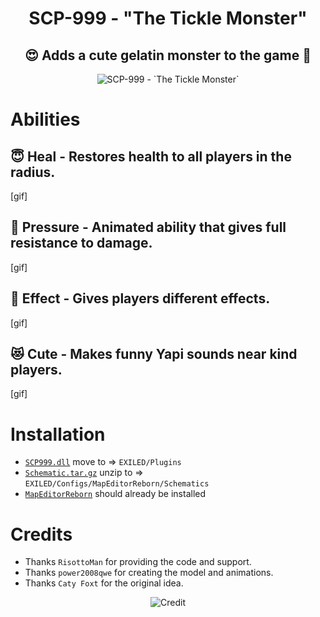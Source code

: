 <h1 align="center"> SCP-999 - "The Tickle Monster"</h1>
<h2 align="center"> 😍 Adds a cute gelatin monster to the game 🥰</h2>
<p align="center">
  <img src="https://github.com/AleRabo/SCP999/blob/main/Photos/Main.png" alt="SCP-999 - `The Tickle Monster`">
</p>

# Abilities
## 😇 **Heal** - Restores health to all players in the radius.
[gif]
## 🫠 **Pressure** - Animated ability that gives full resistance to damage.
[gif]
## 👻 **Effect** - Gives players different effects.
[gif]
## 😻 **Cute** - Makes funny Yapi sounds near kind players.
[gif]

# Installation
- [``SCP999.dll``](https://github.com/AleRabo/SCP999/releases/latest) move to => ``EXILED/Plugins``
- [``Schematic.tar.gz``](https://github.com/AleRabo/SCP999/releases/latest) unzip to => ``EXILED/Configs/MapEditorReborn/Schematics``
- [``MapEditorReborn``](https://github.com/Michal78900/MapEditorReborn) should already be installed

# Credits
- Thanks ``RisottoMan`` for providing the code and support.
- Thanks ``power2008qwe`` for creating the model and animations.
- Thanks ``Caty Foxt`` for the original idea.
<p align="center">
  <img src="https://github.com/AleRabo/SCP999/blob/main/Photos/Credit.png" alt="Credit">
</p>
